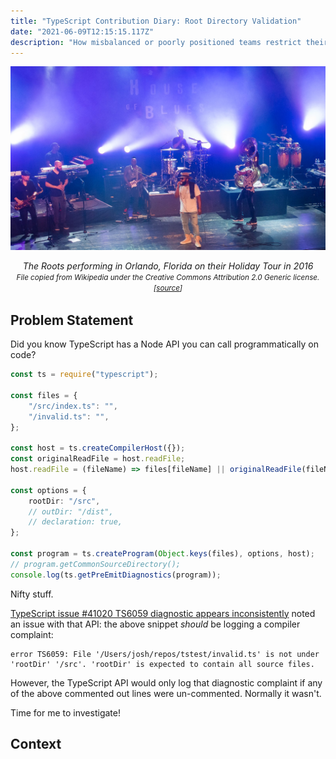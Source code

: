```yaml
---
title: "TypeScript Contribution Diary: Root Directory Validation"
date: "2021-06-09T12:15:15.117Z"
description: "How misbalanced or poorly positioned teams restrict their developers in both the short and long term."
---
```


![The Roots band performance](./the-roots.jpg)

<em style="display:block;margin-bottom:2rem;text-align:center;">
The Roots performing in Orlando, Florida on their Holiday Tour in 2016
<br />
<small>
File copied from Wikipedia under the Creative Commons Attribution 2.0 Generic license. [<a href="https://en.wikipedia.org/wiki/File:The_Roots_2016_Holiday_Tour_-_Orlando_(31139328734).jpg"  rel="noopener noreferrer"target="_blank">source</a>]
</small>
</em>

## Problem Statement

Did you know TypeScript has a Node API you can call programmatically on code?

```ts
const ts = require("typescript");

const files = {
    "/src/index.ts": "",
    "/invalid.ts": "",
};

const host = ts.createCompilerHost({});
const originalReadFile = host.readFile;
host.readFile = (fileName) => files[fileName] || originalReadFile(fileName);

const options = {
    rootDir: "/src",
    // outDir: "/dist",
    // declaration: true,
};

const program = ts.createProgram(Object.keys(files), options, host);
// program.getCommonSourceDirectory();
console.log(ts.getPreEmitDiagnostics(program));
```

Nifty stuff.

[TypeScript issue #41020 TS6059 diagnostic appears inconsistently](https://github.com/microsoft/TypeScript/issues/41020) noted an issue with that API: the above snippet _should_ be logging a compiler complaint:

```
error TS6059: File '/Users/josh/repos/tstest/invalid.ts' is not under 'rootDir' '/src'. 'rootDir' is expected to contain all source files.
```

However, the TypeScript API would only log that diagnostic complaint if any of the above commented out lines were un-commented.
Normally it wasn't.

Time for me to investigate!

## Context
